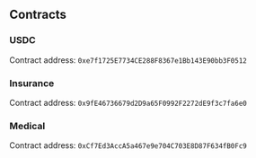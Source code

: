 ## Contracts


### USDC

Contract address: `0xe7f1725E7734CE288F8367e1Bb143E90bb3F0512`


### Insurance

Contract address: `0x9fE46736679d2D9a65F0992F2272dE9f3c7fa6e0`


### Medical

Contract address: `0xCf7Ed3AccA5a467e9e704C703E8D87F634fB0Fc9`
